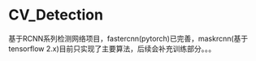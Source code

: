 # CV_Detection
基于RCNN系列检测网络项目，fastercnn(pytorch)已完善，maskrcnn(基于tensorflow 2.x)目前只实现了主要算法，后续会补充训练部分。。。

